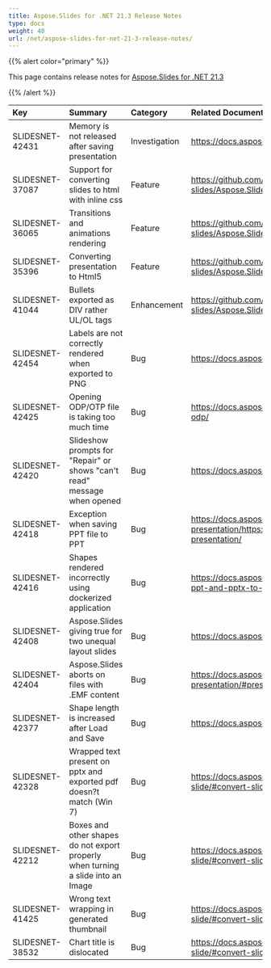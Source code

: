 ```yaml
---
title: Aspose.Slides for .NET 21.3 Release Notes
type: docs
weight: 40
url: /net/aspose-slides-for-net-21-3-release-notes/
---
```


{{% alert color="primary" %}} 

This page contains release notes for [Aspose.Slides for .NET 21.3](https://www.nuget.org/packages/Aspose.Slides.NET/)

{{% /alert %}} 

|**Key**|**Summary**|**Category**|**Related Documentation**|
| :- | :- | :- | :- |
|SLIDESNET-42431|Memory is not released after saving presentation|Investigation|<https://docs.aspose.com/slides/net/picture-frame/>
|SLIDESNET-37087|Support for converting slides to html with inline css|Feature|<https://github.com/aspose-slides/Aspose.Slides.WebExtensions/blob/main/README.md>
|SLIDESNET-36065|Transitions and animations rendering|Feature|<https://github.com/aspose-slides/Aspose.Slides.WebExtensions/blob/main/README.md>
|SLIDESNET-35396|Converting presentation to Html5 |Feature|<https://github.com/aspose-slides/Aspose.Slides.WebExtensions/blob/main/README.md>
|SLIDESNET-41044|Bullets exported as DIV rather UL/OL tags|Enhancement|<https://github.com/aspose-slides/Aspose.Slides.WebExtensions/blob/main/README.md>
|SLIDESNET-42454|Labels are not correctly rendered when exported to PNG|Bug|<https://docs.aspose.com/slides/java/powerpoint-charts/>
|SLIDESNET-42425|Opening ODP/OTP file is taking too much time|Bug|<https://docs.aspose.com/slides/net/convert-openoffice-odp/>
|SLIDESNET-42420|Slideshow prompts for "Repair" or shows "can't read" message when opened|Bug|<https://docs.aspose.com/slides/net/clone-slides/>
|SLIDESNET-42418|Exception when saving PPT file to PPT|Bug|<https://docs.aspose.com/slides/net/extract-text-from-presentation/><https://docs.aspose.com/slides/net/save-presentation/>
|SLIDESNET-42416|Shapes rendered incorrectly using dockerized application|Bug|<https://docs.aspose.com/slides/net/convert-powerpoint-ppt-and-pptx-to-jpg/>
|SLIDESNET-42408|Aspose.Slides giving true for two unequal layout slides|Bug|<https://docs.aspose.com/slides/net/compare-slides/>
|SLIDESNET-42404|Aspose.Slides aborts on files with .EMF content|Bug|<https://docs.aspose.com/slides/net/convert-presentation/#presentation-to-pdf-conversion>
|SLIDESNET-42377|Shape length is increased after Load and Save |Bug|<https://docs.aspose.com/slides/net/save-presentation/>
|SLIDESNET-42328|Wrapped text present on pptx and exported pdf doesn?t match (Win 7)|Bug|<https://docs.aspose.com/slides/net/convert-slide/#convert-slide-to-bitmap>
|SLIDESNET-42212|Boxes and other shapes do not export properly when turning a slide into an Image|Bug|<https://docs.aspose.com/slides/net/convert-slide/#convert-slide-to-bitmap>
|SLIDESNET-41425|Wrong text wrapping in generated thumbnail|Bug|<https://docs.aspose.com/slides/net/convert-slide/#convert-slide-to-bitmap>
|SLIDESNET-38532|Chart title is dislocated|Bug|<https://docs.aspose.com/slides/net/convert-slide/#convert-slide-to-bitmap>
